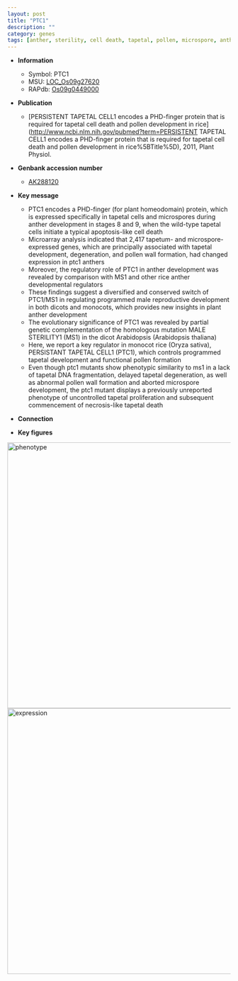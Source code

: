 ```yaml
---
layout: post
title: "PTC1"
description: ""
category: genes
tags: [anther, sterility, cell death, tapetal, pollen, microspore, anther development, tapetum, reproductive]
---
```


* **Information**  
    + Symbol: PTC1  
    + MSU: [LOC_Os09g27620](http://rice.plantbiology.msu.edu/cgi-bin/ORF_infopage.cgi?orf=LOC_Os09g27620)  
    + RAPdb: [Os09g0449000](http://rapdb.dna.affrc.go.jp/viewer/gbrowse_details/irgsp1?name=Os09g0449000)  

* **Publication**  
    + [PERSISTENT TAPETAL CELL1 encodes a PHD-finger protein that is required for tapetal cell death and pollen development in rice](http://www.ncbi.nlm.nih.gov/pubmed?term=PERSISTENT TAPETAL CELL1 encodes a PHD-finger protein that is required for tapetal cell death and pollen development in rice%5BTitle%5D), 2011, Plant Physiol.

* **Genbank accession number**  
    + [AK288120](http://www.ncbi.nlm.nih.gov/nuccore/AK288120)

* **Key message**  
    + PTC1 encodes a PHD-finger (for plant homeodomain) protein, which is expressed specifically in tapetal cells and microspores during anther development in stages 8 and 9, when the wild-type tapetal cells initiate a typical apoptosis-like cell death
    + Microarray analysis indicated that 2,417 tapetum- and microspore-expressed genes, which are principally associated with tapetal development, degeneration, and pollen wall formation, had changed expression in ptc1 anthers
    + Moreover, the regulatory role of PTC1 in anther development was revealed by comparison with MS1 and other rice anther developmental regulators
    + These findings suggest a diversified and conserved switch of PTC1/MS1 in regulating programmed male reproductive development in both dicots and monocots, which provides new insights in plant anther development
    + The evolutionary significance of PTC1 was revealed by partial genetic complementation of the homologous mutation MALE STERILITY1 (MS1) in the dicot Arabidopsis (Arabidopsis thaliana)
    + Here, we report a key regulator in monocot rice (Oryza sativa), PERSISTANT TAPETAL CELL1 (PTC1), which controls programmed tapetal development and functional pollen formation
    + Even though ptc1 mutants show phenotypic similarity to ms1 in a lack of tapetal DNA fragmentation, delayed tapetal degeneration, as well as abnormal pollen wall formation and aborted microspore development, the ptc1 mutant displays a previously unreported phenotype of uncontrolled tapetal proliferation and subsequent commencement of necrosis-like tapetal death

* **Connection**  

* **Key figures**  
<img src="http://ricencode.github.io/images/PTC1.pheno.png" alt="phenotype"  style="width: 600px;"/>

<img src="http://ricencode.github.io/images/PTC1.exp.png" alt="expression"  style="width: 600px;"/>


